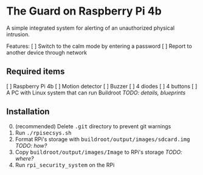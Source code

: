 # The Guard on Raspberry Pi 4b

A simple integrated system for alerting of an unauthorized physical intrusion.

Features:
[ ] Switch to the calm mode by entering a password
[ ] Report to another device through network

## Required items

[ ] Raspberry Pi 4b
[ ] Motion detector
[ ] Buzzer
[ ] 4 diodes
[ ] 4 buttons
[ ] A PC with Linux system that can run Buildroot
*TODO: details, blueprints*

## Installation

0. (recommended) Delete <kbd>.git</kbd> directory to prevent git warnings
1. Run <kbd>./rpisecsys.sh</kbd>
2. Format RPi's storage with <kbd>buildroot/output/images/sdcard.img</kbd> *TODO: how?*
3. Copy <kbd>buildroot/output/images/Image</kbd> to RPi's storage *TODO: where?*
4. Run <kbd>rpi_security_system</kbd> on the RPi
